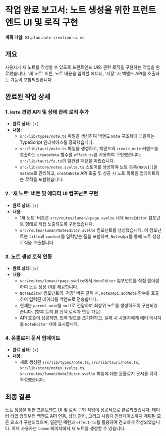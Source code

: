# 작업 완료 보고서: 노트 생성을 위한 프런트엔드 UI 및 로직 구현

**계획 파일**: `03.plan.note-creation-ui.md`

## 개요

사용자가 새 노트를 작성할 수 있도록 프런트엔드 UI와 관련 로직을 구현하는 작업을 완료했습니다. '새 노트' 버튼, 노트 내용을 입력할 에디터, '저장' 시 백엔드 API를 호출하는 기능이 포함되었습니다.

## 완료된 작업 상세

### 1. `Note` 관련 API 및 상태 관리 로직 추가

- **완료 상태**: `[x]`
- **내용**:
    - `src/lib/types/note.ts` 파일을 생성하여 백엔드 `Note` 구조체에 대응하는 TypeScript 인터페이스를 정의했습니다.
    - `src/lib/tauri/note.ts` 파일을 생성하고, 백엔드의 `create_note` 커맨드를 호출하는 `createNote` 함수를 `effect-ts`를 사용하여 구현했습니다. `src/lib/tauri/fs.ts`의 일관된 패턴을 따랐습니다.
    - `src/lib/store/notes.svelte.ts` 스토어를 생성하여 노트 목록(`Note[]`)을 `$state`로 관리하고, `createNote` API 호출 및 성공 시 노트 목록을 업데이트하는 로직을 포함했습니다.

### 2. '새 노트' 버튼 및 에디터 UI 컴포넌트 구현

- **완료 상태**: `[x]`
- **내용**:
    - '새 노트' 버튼은 `src/routes/luman/+page.svelte` 내에 `NoteEditor` 컴포넌트 형태로 직접 노출되도록 구현했습니다.
    - `src/routes/luman/NoteEditor.svelte` 컴포넌트를 생성했습니다. 이 컴포넌트는 `title`과 `content`를 입력받는 폼을 포함하며, `NotesApi`를 통해 노트 생성 로직을 호출합니다.

### 3. 노트 생성 로직 연동

- **완료 상태**: `[x]`
- **내용**:
    - `src/routes/luman/+page.svelte`에서 `NoteEditor` 컴포넌트를 직접 렌더링하여 노트 생성 UI를 제공합니다.
    - `NoteEditor` 컴포넌트의 '저장' 버튼 클릭 시, `NotesApi.addNote` 함수를 호출하여 입력된 데이터를 백엔드로 전송합니다.
    - 현재는 `parent_uuid`를 `null`로 전달하여 최상위 노트를 생성하도록 구현되었습니다. (향후 트리 뷰 선택 로직과 연동 가능)
    - API 호출이 성공하면, 입력 필드를 초기화하고, 실패 시 사용자에게 에러 메시지를 `NoteEditor` 내에 표시합니다.

### 4. 온톨로지 문서 업데이트

- **완료 상태**: `[x]`
- **내용**:
    - 새로 생성된 `src/lib/types/note.ts`, `src/lib/tauri/note.ts`, `src/lib/store/notes.svelte.ts`, `src/routes/luman/NoteEditor.svelte` 파일에 대한 온톨로지 문서를 각각 작성했습니다.

## 최종 결론

노트 생성을 위한 프론트엔드 UI 및 로직 구현 작업이 성공적으로 완료되었습니다. 데이터 타입 정의부터 백엔드 API 연동, 상태 관리, 그리고 사용자 인터페이스까지 계획된 모든 요소가 구현되었으며, 일관된 패턴과 `effect-ts`를 활용하여 견고하게 작성되었습니다. 이제 사용자는 `luman` 페이지에서 새 노트를 생성할 수 있습니다.

